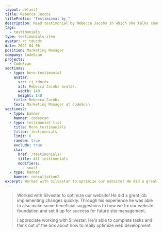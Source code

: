 ```yaml
---
layout: default
title: Rebecca Jacobs
titlePrefix: "Testimional by "
description: Read testimonial by Rebecca Jacobs in which she talks about her positive experience in working with Silvestar Bistrović.
tags:
  - testimonials
type: testimonials-item
avatar: rj_tducdx
date: 2021-04-06
position: Marketing Manager
company: CodeScan
projects:
  - CodeScan
sections:
  - type: hero-testimonial
    avatar:
      src: rj_tducdx
      alt: Rebecca Jacobs avatar.
      width: 140
      height: 140
    title: Rebecca Jacobs
    text: Marketing Manager at CodeScan
sections2:
  - type: banner
    banner: codescan
  - type: testimonial-list
    title: More testimonials
    filter: testimonials
    limit: 6
    random: true
    exclude: true
    cta:
      href: /testimonials/
      title: All testimonials
      modifiers:
        - small
  - type: banner
    banner: consultation2
excerpt: Worked with Silvestar to optimize our website! He did a great job implementing...
---
```


> Worked with Silvestar to optimize our website! He did a great job implementing changes quickly. Through his experience he was able to also make some beneficial suggestions to how we fix our website foundation and set it up for success for future site management.
>
> I appreciate working with Silvestar. He's able to complete tasks and think out of the box about how to really optimize web development.
